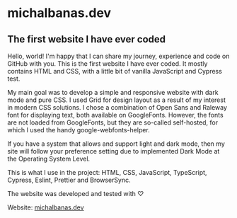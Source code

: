 # michalbanas.dev

## The first website I have ever coded

Hello, world! I'm happy that I can share my journey, experience and code on GitHub with you. This is the first website I have ever coded. It mostly contains HTML and CSS, with a little bit of vanilla JavaScript and Cypress test. 

My main goal was to develop a simple and responsive website with dark mode and pure CSS. I used Grid for design layout as a result of my interest in modern CSS solutions. I chose a combination of Open Sans and Raleway font for displaying text, both available on GoogleFonts. However, the fonts are not loaded from GoogleFonts, but they are so-called self-hosted, for which I used the handy google-webfonts-helper.

If you have a system that allows and support light and dark mode, then my site will follow your preference setting due to implemented Dark Mode at the Operating System Level.

This is what I use in the project: HTML, CSS, JavaScript, TypeScript, Cypress, Eslint, Prettier and BrowserSync.

The website was developed and tested with ♡

Website: [michalbanas.dev](https://www.michalbanas.dev)